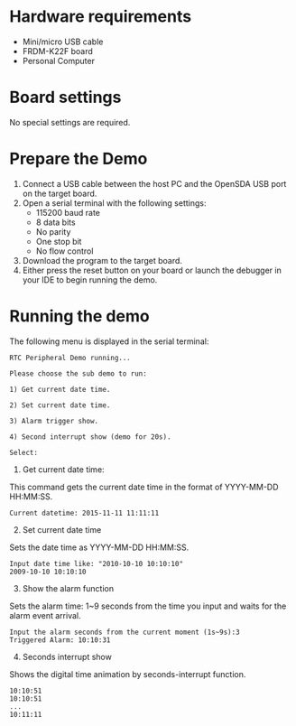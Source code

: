 Hardware requirements
=====================
- Mini/micro USB cable
- FRDM-K22F board
- Personal Computer

Board settings
============
No special settings are required.

Prepare the Demo
===============
1.  Connect a USB cable between the host PC and the OpenSDA USB port on the target board.
2.  Open a serial terminal with the following settings:
    - 115200 baud rate
    - 8 data bits
    - No parity
    - One stop bit
    - No flow control
3.  Download the program to the target board.
4.  Either press the reset button on your board or launch the debugger in your IDE to begin running the demo.

Running the demo
================
The following menu is displayed in the serial terminal:

~~~~~~~~~~~~~~~~~~~~~
RTC Peripheral Demo running...

Please choose the sub demo to run:

1) Get current date time.

2) Set current date time.

3) Alarm trigger show.

4) Second interrupt show (demo for 20s).

Select:
~~~~~~~~~~~~~~~~~~~~~

1. Get current date time:

This command gets the current date time in the format of YYYY-MM-DD HH:MM:SS.
~~~~~~~~~~~~~~~~~~~~~
Current datetime: 2015-11-11 11:11:11
~~~~~~~~~~~~~~~~~~~~~

2. Set current date time

Sets the date time as YYYY-MM-DD HH:MM:SS.
~~~~~~~~~~~~~~~~~~~~~
Input date time like: "2010-10-10 10:10:10"
2009-10-10 10:10:10
~~~~~~~~~~~~~~~~~~~~~

3. Show the alarm function

Sets the alarm time: 1~9 seconds from the time you input and waits for the alarm event arrival.
~~~~~~~~~~~~~~~~~~~~~
Input the alarm seconds from the current moment (1s~9s):3
Triggered Alarm: 10:10:31
~~~~~~~~~~~~~~~~~~~~~

4. Seconds interrupt show

Shows the digital time animation by seconds-interrupt function.
~~~~~~~~~~~~~~~~~~~~~
10:10:51
10:10:51
...
10:11:11
~~~~~~~~~~~~~~~~~~~~~


